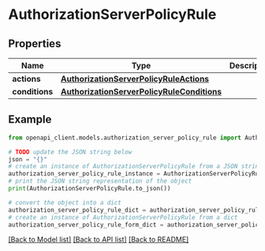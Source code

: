 # AuthorizationServerPolicyRule


## Properties

Name | Type | Description | Notes
------------ | ------------- | ------------- | -------------
**actions** | [**AuthorizationServerPolicyRuleActions**](AuthorizationServerPolicyRuleActions.md) |  | [optional] 
**conditions** | [**AuthorizationServerPolicyRuleConditions**](AuthorizationServerPolicyRuleConditions.md) |  | [optional] 

## Example

```python
from openapi_client.models.authorization_server_policy_rule import AuthorizationServerPolicyRule

# TODO update the JSON string below
json = "{}"
# create an instance of AuthorizationServerPolicyRule from a JSON string
authorization_server_policy_rule_instance = AuthorizationServerPolicyRule.from_json(json)
# print the JSON string representation of the object
print(AuthorizationServerPolicyRule.to_json())

# convert the object into a dict
authorization_server_policy_rule_dict = authorization_server_policy_rule_instance.to_dict()
# create an instance of AuthorizationServerPolicyRule from a dict
authorization_server_policy_rule_form_dict = authorization_server_policy_rule.from_dict(authorization_server_policy_rule_dict)
```
[[Back to Model list]](../README.md#documentation-for-models) [[Back to API list]](../README.md#documentation-for-api-endpoints) [[Back to README]](../README.md)


